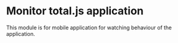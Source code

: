 # Monitor total.js application

This module is for mobile application for watching behaviour of the application.